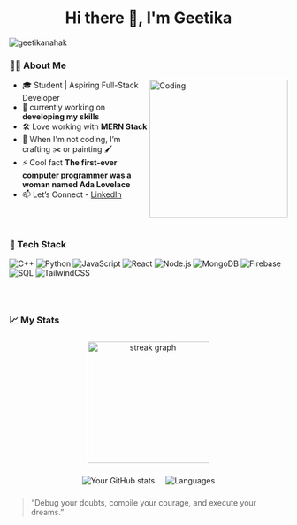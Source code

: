 <h1 align="center">Hi there 👋, I'm Geetika</h1>
<p align="left"> <img src="https://komarev.com/ghpvc/?username=geetikanahak&label=Profile%20views&color=0e75b6&style=flat" alt="geetikanahak" /> </p>

### 👩‍💻 About Me

<img align="right" alt="Coding" width="250" src="https://cdn.dribbble.com/users/331265/screenshots/2498700/ana-d-small.gif">

- 🎓 Student | Aspiring Full-Stack Developer
- 🔭 currently working on **developing my skills**
- 🛠️ Love working with **MERN Stack**
- 🎨 When I'm not coding, I’m crafting ✂️ or painting 🖌️
- ⚡ Cool fact **The first-ever computer programmer was a woman named Ada Lovelace**
- 📫 Let’s Connect - [LinkedIn](https://www.linkedin.com/in/geetika-sai-sravani-nahak)  
### &nbsp;



### 🔧 Tech Stack

![C++](https://img.shields.io/badge/C++-1f2b39?style=flat&logo=c%2b%2b&logoColor=white)
![Python](https://img.shields.io/badge/Python-2b2d42?style=flat&logo=python&logoColor=ffdd54)
![JavaScript](https://img.shields.io/badge/JavaScript-323330?style=flat&logo=javascript&logoColor=f7df1e)
![React](https://img.shields.io/badge/React-20232a?style=flat&logo=react&logoColor=61dafb)
![Node.js](https://img.shields.io/badge/Node.js-2b3e2f?style=flat&logo=node.js&logoColor=68a063)
![MongoDB](https://img.shields.io/badge/MongoDB-1e2d2f?style=flat&logo=mongodb&logoColor=47A248)
![Firebase](https://img.shields.io/badge/Firebase-2e2e2e?style=flat&logo=firebase&logoColor=ffca28)
![SQL](https://img.shields.io/badge/SQL-203040?style=flat&logo=mysql&logoColor=ffffff)
![TailwindCSS](https://img.shields.io/badge/TailwindCSS-1e293b?style=flat&logo=tailwind-css&logoColor=38bdf8)

### &nbsp;

### 📈 My Stats 

###

<div align="center">
  <img src="https://streak-stats.demolab.com?user=GeetikaNahak&locale=en&mode=daily&theme=dark&hide_border=false&border_radius=5&order=3&background=0d1117" height="220" alt="streak graph"  />
</div>

###

<div align="center">
 
![Your GitHub stats](https://github-readme-stats.vercel.app/api?username=GeetikaNahak&show_icons=true&theme=dark&count_private=true&title_color=ffffff&icon_color=bb2acf&text_color=daf7dc&rank_icon=github&bg_color=0d1117) &nbsp;&nbsp;&nbsp;
![Languages](https://github-readme-stats.vercel.app/api/top-langs/?username=GeetikaNahak&layout=compact&langs_count=100&theme=dark&title_color=ffffff&icon_color=bb2acf&text_color=daf7dc&bg_color=0d1117)
</div>

###
> “Debug your doubts, compile your courage, and execute your dreams.” 
